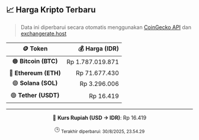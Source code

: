 

<!-- HARGA_KRIPTO -->
## 📈 Harga Kripto Terbaru

> Data ini diperbarui secara otomatis menggunakan [CoinGecko API](https://www.coingecko.com/) dan [exchangerate.host](https://exchangerate.host/)

<div align="center">

| 🪙 Token | 💰 Harga (IDR) |
|:------:|---------------:|
| 🟠 **Bitcoin (BTC)**   | Rp 1.787.019.871 |
| 🔵 **Ethereum (ETH)**  | Rp 71.677.430 |
| 🟣 **Solana (SOL)**    | Rp 3.296.006 |
| 🟢 **Tether (USDT)**   | Rp 16.419 |

---

💱 **Kurs Rupiah (USD → IDR)**: Rp 16.419

🕒 <sub>Terakhir diperbarui: 30/8/2025, 23.54.29</sub>

</div>
<!-- /HARGA_KRIPTO -->